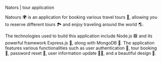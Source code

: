 Nators | tour application

Natours 🌍 is an application for booking various travel tours 🛫, allowing you to reserve different tours 🏞️ and enjoy traveling around the world 🌎.

The technologies used to build this application include Node.js 🟩 and its powerful framework Express.js 🚀, along with MongoDB 🍃. The application features various functionalities such as user authentication 🔐, tour booking 📅, password reset 🔄, user information update 🧑‍💻, and a beautiful design 🎨.
